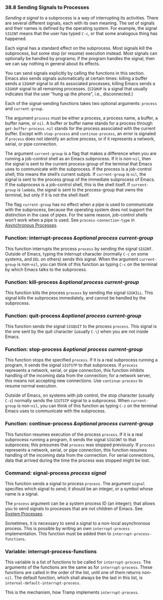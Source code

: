 

### 38.8 Sending Signals to Processes

*Sending a signal* to a subprocess is a way of interrupting its activities. There are several different signals, each with its own meaning. The set of signals and their names is defined by the operating system. For example, the signal `SIGINT` means that the user has typed `C-c`, or that some analogous thing has happened.

Each signal has a standard effect on the subprocess. Most signals kill the subprocess, but some stop (or resume) execution instead. Most signals can optionally be handled by programs; if the program handles the signal, then we can say nothing in general about its effects.

You can send signals explicitly by calling the functions in this section. Emacs also sends signals automatically at certain times: killing a buffer sends a `SIGHUP` signal to all its associated processes; killing Emacs sends a `SIGHUP` signal to all remaining processes. (`SIGHUP` is a signal that usually indicates that the user “hung up the phone”, i.e., disconnected.)

Each of the signal-sending functions takes two optional arguments: `process` and `current-group`.

The argument `process` must be either a process, a process name, a buffer, a buffer name, or `nil`. A buffer or buffer name stands for a process through `get-buffer-process`. `nil` stands for the process associated with the current buffer. Except with `stop-process` and `continue-process`, an error is signaled if `process` does not identify an active process, or if it represents a network, serial, or pipe connection.

The argument `current-group` is a flag that makes a difference when you are running a job-control shell as an Emacs subprocess. If it is non-`nil`, then the signal is sent to the current process-group of the terminal that Emacs uses to communicate with the subprocess. If the process is a job-control shell, this means the shell’s current subjob. If `current-group` is `nil`, the signal is sent to the process group of the immediate subprocess of Emacs. If the subprocess is a job-control shell, this is the shell itself. If `current-group` is `lambda`, the signal is sent to the process-group that owns the terminal, but only if it is not the shell itself.

The flag `current-group` has no effect when a pipe is used to communicate with the subprocess, because the operating system does not support the distinction in the case of pipes. For the same reason, job-control shells won’t work when a pipe is used. See `process-connection-type` in [Asynchronous Processes](Asynchronous-Processes.html).

### Function: **interrupt-process** *\&optional process current-group*

This function interrupts the process `process` by sending the signal `SIGINT`. Outside of Emacs, typing the interrupt character (normally `C-c` on some systems, and `DEL` on others) sends this signal. When the argument `current-group` is non-`nil`, you can think of this function as typing `C-c` on the terminal by which Emacs talks to the subprocess.

### Function: **kill-process** *\&optional process current-group*

This function kills the process `process` by sending the signal `SIGKILL`. This signal kills the subprocess immediately, and cannot be handled by the subprocess.

### Function: **quit-process** *\&optional process current-group*

This function sends the signal `SIGQUIT` to the process `process`. This signal is the one sent by the quit character (usually `C-\`) when you are not inside Emacs.

### Function: **stop-process** *\&optional process current-group*

This function stops the specified `process`. If it is a real subprocess running a program, it sends the signal `SIGTSTP` to that subprocess. If `process` represents a network, serial, or pipe connection, this function inhibits handling of the incoming data from the connection; for a network server, this means not accepting new connections. Use `continue-process` to resume normal execution.

Outside of Emacs, on systems with job control, the stop character (usually `C-z`) normally sends the `SIGTSTP` signal to a subprocess. When `current-group` is non-`nil`, you can think of this function as typing `C-z` on the terminal Emacs uses to communicate with the subprocess.

### Function: **continue-process** *\&optional process current-group*

This function resumes execution of the process `process`. If it is a real subprocess running a program, it sends the signal `SIGCONT` to that subprocess; this presumes that `process` was stopped previously. If `process` represents a network, serial, or pipe connection, this function resumes handling of the incoming data from the connection. For serial connections, data that arrived during the time the process was stopped might be lost.

### Command: **signal-process** *process signal*

This function sends a signal to process `process`. The argument `signal` specifies which signal to send; it should be an integer, or a symbol whose name is a signal.

The `process` argument can be a system process ID (an integer); that allows you to send signals to processes that are not children of Emacs. See [System Processes](System-Processes.html).

Sometimes, it is necessary to send a signal to a non-local asynchronous process. This is possible by writing an own `interrupt-process` implementation. This function must be added then to `interrupt-process-functions`.

### Variable: **interrupt-process-functions**

This variable is a list of functions to be called for `interrupt-process`. The arguments of the functions are the same as for `interrupt-process`. These functions are called in the order of the list, until one of them returns non-`nil`. The default function, which shall always be the last in this list, is `internal-default-interrupt-process`.

This is the mechanism, how Tramp implements `interrupt-process`.
